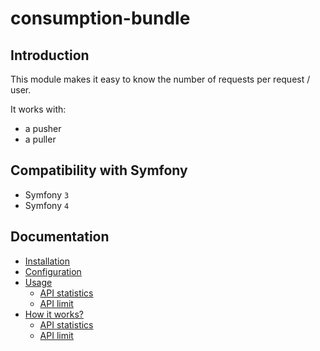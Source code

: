 # consumption-bundle

## Introduction

This module makes it easy to know the number of requests per request / user.

It works with:

* a pusher
* a puller

## Compatibility with Symfony

* Symfony `3`
* Symfony `4`

## Documentation

* [Installation](Resources/doc/installation.md)
* [Configuration](Resources/doc/configuration.md)
* [Usage](Resources/doc/usage.md)
    * [API statistics](Resources/doc/usage.md#api-statistics)
    * [API limit](Resources/doc/usage.md#api-limit)
* [How it works?](Resources/doc/how.md)
    * [API statistics](Resources/doc/how.md#api-statistics)
    * [API limit](Resources/doc/how.md#api-limit)
